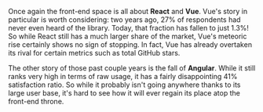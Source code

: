Once again the front-end space is all about **React** and **Vue**. Vue's story in particular is worth considering: two years ago, 27% of respondents had never even heard of the library. Today, that fraction has fallen to just 1.3%! So while React still has a much larger share of the market, Vue's meteoric rise certainly shows no sign of stopping. In fact, Vue has already overtaken its rival for certain metrics such as total GitHub stars. 

The other story of those past couple years is the fall of **Angular**. While it still ranks very high in terms of raw usage, it has a fairly disappointing 41% satisfaction ratio. So while it probably isn't going anywhere thanks to its large user base, it's hard to see how it will ever regain its place atop the front-end throne. 